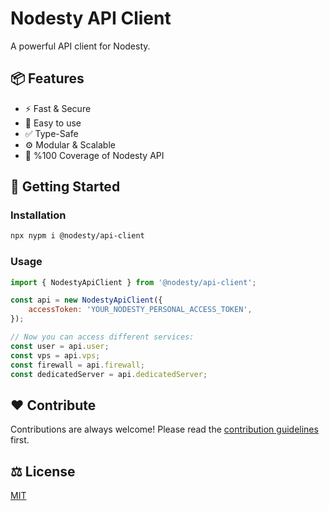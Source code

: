 # Nodesty API Client

A powerful API client for Nodesty.

## 📦 Features

- ⚡ Fast & Secure
- 🔌 Easy to use
- ✅ Type-Safe
- ⚙️ Modular & Scalable
- 💯 %100 Coverage of Nodesty API

## 🚀 Getting Started

### Installation

```bash
npx nypm i @nodesty/api-client
```

### Usage

```javascript
import { NodestyApiClient } from '@nodesty/api-client';

const api = new NodestyApiClient({
    accessToken: 'YOUR_NODESTY_PERSONAL_ACCESS_TOKEN',
});

// Now you can access different services:
const user = api.user;
const vps = api.vps;
const firewall = api.firewall;
const dedicatedServer = api.dedicatedServer;
```

## ❤️ Contribute

Contributions are always welcome! Please read the [contribution guidelines](CONTRIBUTING.md) first.

## ⚖️ License

[MIT](LICENSE)
